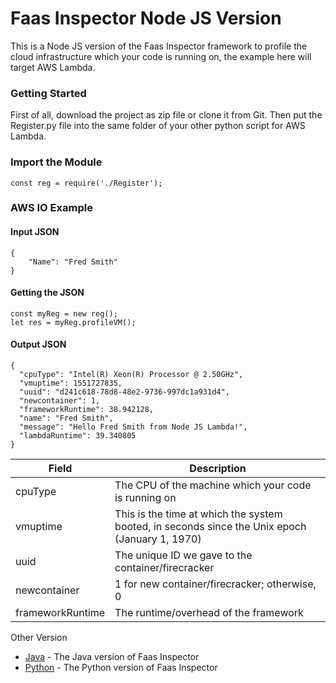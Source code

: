 ﻿# Faas Inspector Node JS VersionThis is a Node JS version of the Faas Inspector framework to profile the cloud infrastructure which your code is running on, the example here will target AWS Lambda.### Getting StartedFirst of all, download the project as zip file or clone it from Git. Then put the Register.py file into the same folder of your other python script for AWS Lambda.### Import the Module```const reg = require('./Register');```### AWS IO Example#### Input JSON```{	"Name": "Fred Smith"}```#### Getting the JSON```const myReg = new reg();let res = myReg.profileVM();```#### Output JSON```{  "cpuType": "Intel(R) Xeon(R) Processor @ 2.50GHz",  "vmuptime": 1551727835,  "uuid": "d241c618-78d8-48e2-9736-997dc1a931d4",  "newcontainer": 1,  "frameworkRuntime": 38.942128,  "name": "Fred Smith",  "message": "Hello Fred Smith from Node JS Lambda!",  "lambdaRuntime": 39.340805}```| **Field** | **Description** || --------- | --------------- || cpuType | The CPU of the machine which your code is running on|| vmuptime | This is the time at which the system booted, in seconds since the Unix epoch (January 1, 1970)|| uuid | The unique ID we gave to the container/firecracker|| newcontainer | 1 for new container/firecracker; otherwise, 0|| frameworkRuntime | The runtime/overhead of the framework|Other Version* [Java](https://github.com/wlloyduw/faas_inspector) - The Java version of Faas Inspector* [Python](https://github.com/shuwen123/FaaS_Inspector_Python) - The Python version of Faas Inspector